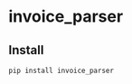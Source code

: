 # invoice_parser

<!-- WARNING: THIS FILE WAS AUTOGENERATED! DO NOT EDIT! -->

## Install

``` sh
pip install invoice_parser
```
